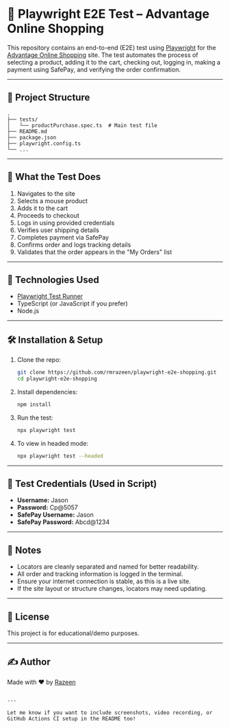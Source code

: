 # 🛒 Playwright E2E Test – Advantage Online Shopping

This repository contains an end-to-end (E2E) test using [Playwright](https://playwright.dev/) for the [Advantage Online Shopping](https://advantageonlineshopping.com/) site. The test automates the process of selecting a product, adding it to the cart, checking out, logging in, making a payment using SafePay, and verifying the order confirmation.

---

## 📂 Project Structure

```
.
├── tests/
│   └── productPurchase.spec.ts  # Main test file
├── README.md
├── package.json
├── playwright.config.ts
└── ...
```

---

## 🚀 What the Test Does

1. Navigates to the site
2. Selects a mouse product
3. Adds it to the cart
4. Proceeds to checkout
5. Logs in using provided credentials
6. Verifies user shipping details
7. Completes payment via SafePay
8. Confirms order and logs tracking details
9. Validates that the order appears in the "My Orders" list

---

## 🧪 Technologies Used

- [Playwright Test Runner](https://playwright.dev/docs/test-intro)
- TypeScript (or JavaScript if you prefer)
- Node.js

---

## 🛠️ Installation & Setup

1. Clone the repo:
   ```bash
   git clone https://github.com/rmrazeen/playwright-e2e-shopping.git
   cd playwright-e2e-shopping
   ```

2. Install dependencies:
   ```bash
   npm install
   ```

3. Run the test:
   ```bash
   npx playwright test
   ```

4. To view in headed mode:
   ```bash
   npx playwright test --headed
   ```

---

## 🔐 Test Credentials (Used in Script)

- **Username:** Jason
- **Password:** Cp@5057
- **SafePay Username:** Jason
- **SafePay Password:** Abcd@1234

---

## 📌 Notes

- Locators are cleanly separated and named for better readability.
- All order and tracking information is logged in the terminal.
- Ensure your internet connection is stable, as this is a live site.
- If the site layout or structure changes, locators may need updating.

---

## 📄 License

This project is for educational/demo purposes.

---

## ✍️ Author

Made with ❤️ by [Razeen](https://github.com/rmrazeen)
```

---

Let me know if you want to include screenshots, video recording, or GitHub Actions CI setup in the README too!

